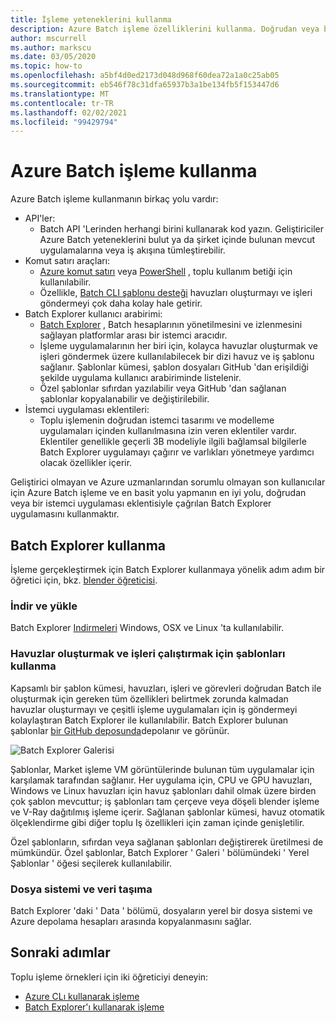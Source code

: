 ```yaml
---
title: İşleme yeteneklerini kullanma
description: Azure Batch işleme özelliklerini kullanma. Doğrudan veya bir istemci uygulama eklentisinden çağrılan Batch Explorer uygulamasını kullanmayı deneyin.
author: mscurrell
ms.author: markscu
ms.date: 03/05/2020
ms.topic: how-to
ms.openlocfilehash: a5bf4d0ed2173d048d968f60dea72a1a0c25ab05
ms.sourcegitcommit: eb546f78c31dfa65937b3a1be134fb5f153447d6
ms.translationtype: MT
ms.contentlocale: tr-TR
ms.lasthandoff: 02/02/2021
ms.locfileid: "99429794"
---
```

# <a name="using-azure-batch-rendering"></a>Azure Batch işleme kullanma

Azure Batch işleme kullanmanın birkaç yolu vardır:

* API'ler:
  * Batch API 'Lerinden herhangi birini kullanarak kod yazın.  Geliştiriciler Azure Batch yeteneklerini bulut ya da şirket içinde bulunan mevcut uygulamalarına veya iş akışına tümleştirebilir.
* Komut satırı araçları:
  * [Azure komut satırı](/cli/azure/) veya [PowerShell](/powershell/azure/) , toplu kullanım betiği için kullanılabilir.
  * Özellikle, [Batch CLI şablonu desteği](./batch-cli-templates.md) havuzları oluşturmayı ve işleri göndermeyi çok daha kolay hale getirir.
* Batch Explorer kullanıcı arabirimi:
  * [Batch Explorer](https://github.com/Azure/BatchLabs) , Batch hesaplarının yönetilmesini ve izlenmesini sağlayan platformlar arası bir istemci aracıdır.
  * İşleme uygulamalarının her biri için, kolayca havuzlar oluşturmak ve işleri göndermek üzere kullanılabilecek bir dizi havuz ve iş şablonu sağlanır.  Şablonlar kümesi, şablon dosyaları GitHub 'dan erişildiği şekilde uygulama kullanıcı arabiriminde listelenir.
  * Özel şablonlar sıfırdan yazılabilir veya GitHub 'dan sağlanan şablonlar kopyalanabilir ve değiştirilebilir.
* İstemci uygulaması eklentileri:
  * Toplu işlemenin doğrudan istemci tasarımı ve modelleme uygulamaları içinden kullanılmasına izin veren eklentiler vardır.  Eklentiler genellikle geçerli 3B modeliyle ilgili bağlamsal bilgilerle Batch Explorer uygulamayı çağırır ve varlıkları yönetmeye yardımcı olacak özellikler içerir.

Geliştirici olmayan ve Azure uzmanlarından sorumlu olmayan son kullanıcılar için Azure Batch işleme ve en basit yolu yapmanın en iyi yolu, doğrudan veya bir istemci uygulaması eklentisiyle çağrılan Batch Explorer uygulamasını kullanmaktır.

## <a name="using-batch-explorer"></a>Batch Explorer kullanma

İşleme gerçekleştirmek için Batch Explorer kullanmaya yönelik adım adım bir öğretici için, bkz. [blender öğreticisi](./tutorial-rendering-batchexplorer-blender.md).

### <a name="download-and-install"></a>İndir ve yükle

Batch Explorer [Indirmeleri](https://azure.github.io/BatchExplorer/) Windows, OSX ve Linux 'ta kullanılabilir.

### <a name="using-templates-to-create-pools-and-run-jobs"></a>Havuzlar oluşturmak ve işleri çalıştırmak için şablonları kullanma

Kapsamlı bir şablon kümesi, havuzları, işleri ve görevleri doğrudan Batch ile oluşturmak için gereken tüm özellikleri belirtmek zorunda kalmadan havuzlar oluşturmayı ve çeşitli işleme uygulamaları için iş göndermeyi kolaylaştıran Batch Explorer ile kullanılabilir.  Batch Explorer bulunan şablonlar [bir GitHub deposunda](https://github.com/Azure/BatchExplorer-data/tree/master/ncj)depolanır ve görünür.

![Batch Explorer Galerisi](./media/batch-rendering-using/batch-explorer-gallery.png)

Şablonlar, Market işleme VM görüntülerinde bulunan tüm uygulamalar için karşılamak tarafından sağlanır.  Her uygulama için, CPU ve GPU havuzları, Windows ve Linux havuzları için havuz şablonları dahil olmak üzere birden çok şablon mevcuttur; iş şablonları tam çerçeve veya döşeli blender işleme ve V-Ray dağıtılmış işleme içerir. Sağlanan şablonlar kümesi, havuz otomatik ölçeklendirme gibi diğer toplu Iş özellikleri için zaman içinde genişletilir.

Özel şablonların, sıfırdan veya sağlanan şablonları değiştirerek üretilmesi de mümkündür. Özel şablonlar, Batch Explorer ' Galeri ' bölümündeki ' Yerel Şablonlar ' öğesi seçilerek kullanılabilir.

### <a name="file-system-and-data-movement"></a>Dosya sistemi ve veri taşıma

Batch Explorer 'daki ' Data ' bölümü, dosyaların yerel bir dosya sistemi ve Azure depolama hesapları arasında kopyalanmasını sağlar.

## <a name="next-steps"></a>Sonraki adımlar

Toplu işleme örnekleri için iki öğreticiyi deneyin:

* [Azure CLı kullanarak işleme](./tutorial-rendering-cli.md)
* [Batch Explorer'ı kullanarak işleme](./tutorial-rendering-batchexplorer-blender.md)

